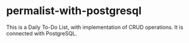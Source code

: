 # permalist-with-postgresql
This is a Daily To-Do List, with implementation of CRUD operations. It is connected with PostgreSQL.
